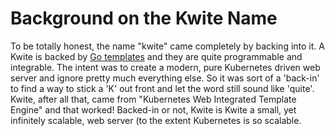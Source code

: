 # Background on the Kwite Name
To be totally honest, the name "kwite" came completely by backing into it.
A Kwite is backed by [Go templates](https://golang.org/pkg/text/template/) and
they are quite programmable and integrable. The intent was to create a modern,
pure Kubernetes driven web server and ignore pretty much everything else. So it
was sort of a 'back-in' to find a way to stick a 'K' out front and let the word
still sound like 'quite'. Kwite, after all that, came from "Kubernetes Web
Integrated Template Engine" and that worked! Backed-in or not, Kwite is Kwite a
small, yet infinitely scalable, web server (to the extent Kubernetes is so
scalable.
